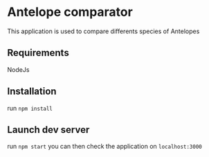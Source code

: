 # Antelope comparator

This application is used to compare differents species of Antelopes

## Requirements

  NodeJs

## Installation

  run `npm install` 

## Launch dev server

  run `npm start` you can then check the application on `localhost:3000` 